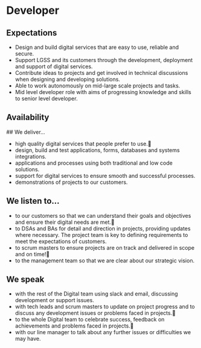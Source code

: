 # Developer  

## Expectations
* Design and build digital services that are easy to use, reliable and secure.
* Support LGSS and its customers through the development, deployment and support of digital services.
* Contribute ideas to projects and get involved in technical discussions when designing and developing solutions.
* Able to work autonomously on mid-large scale projects and tasks.
* Mid level developer role with aims of progressing knowledge and skills to senior level developer.


## Availability
<object data="/roles/dev-pie.svg" type="image/svg+xml" width="650" height="230"></object>

## We deliver...
* high quality digital services that people prefer to use.
* design, build and test applications, forms, databases and systems integrations. 
* applications and processes using both traditional and low code solutions.
* support for digital services to ensure smooth and successful processes.
* demonstrations of projects to our customers.

## We listen to...
* to our customers so that we can understand their goals and objectives and ensure their digital needs are met.
* to DSAs and BAs for detail and direction in projects, providing updates where necessary. The project team is key to defining requirements to meet the expectations of customers.
* to scrum masters to ensure projects are on track and delivered in scope and on time!
* to the management team so that we are clear about our strategic vision. 

## We speak
* with the rest of the Digital team using slack and email, discussing development or support issues.
* with tech leads and scrum masters to update on project progress and to discuss any development issues or problems faced in projects.
* to the whole Digital team to celebrate success, feedback on achievements and problems faced in projects.
* with our line manager to talk about any further issues or difficulties we may have.
